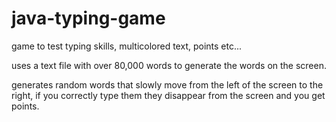 java-typing-game
================

game to test typing skills, multicolored text, points etc...

uses a text file with over 80,000 words to generate the words on the screen.

generates random words that slowly move from the left of the screen to the right, if you correctly type them they disappear from the screen and you get points.

